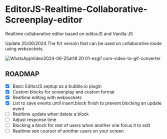 # EditorJS-Realtime-Collaborative-Screenplay-editor
Realtime collaborative editor based on editorJS and Vanilla JS

Update 25/06/2024
The firt versión that can be used on collaborative mode using websockets.

![WhatsAppVideo2024-06-25at18 20 01-ezgif com-video-to-gif-converter](https://github.com/AlexVFX20032/EditorJS-Realtime-Collaborative-Screenplay-editor/assets/125211979/b9e2750b-1565-48d9-a84e-ef470a4cb295)





## ROADMAP

- [x] Basic EditorJS septup as a bubble.io plugin
- [x] Custom blocks for screenplay and custom format
- [x] Realtime editing with websockets
- [x] List to save events until insert.block finish to prevent blocking an update event
- [ ] Realtime update when delete a block
- [ ] Adjust response time
- [ ] Blocking a block for rest of users when another one focus it to edit
- [ ] Realtime see coursor of another users on your screen
